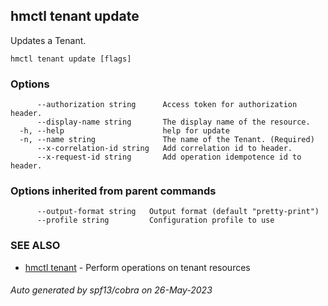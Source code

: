 ## hmctl tenant update

Updates a Tenant.

```
hmctl tenant update [flags]
```

### Options

```
      --authorization string      Access token for authorization header.
      --display-name string       The display name of the resource.
  -h, --help                      help for update
  -n, --name string               The name of the Tenant. (Required)
      --x-correlation-id string   Add correlation id to header.
      --x-request-id string       Add operation idempotence id to header.
```

### Options inherited from parent commands

```
      --output-format string   Output format (default "pretty-print")
      --profile string         Configuration profile to use
```

### SEE ALSO

* [hmctl tenant](hmctl_tenant.md)	 - Perform operations on tenant resources

###### Auto generated by spf13/cobra on 26-May-2023
